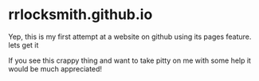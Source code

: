 # rrlocksmith.github.io

Yep, this is my first attempt at a website on github using its pages feature. lets get it

If you see this crappy thing and want to take pitty on me with some help it would be much appreciated!
